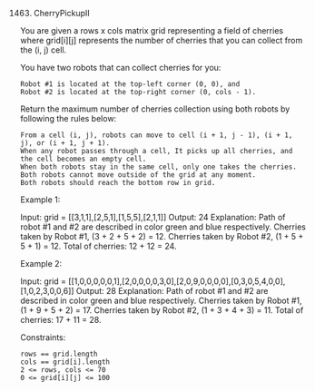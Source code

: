 1463. CherryPickupII

You are given a rows x cols matrix grid representing a field of cherries where grid[i][j] represents the number of cherries that you can collect from the (i, j) cell.

You have two robots that can collect cherries for you:

    Robot #1 is located at the top-left corner (0, 0), and
    Robot #2 is located at the top-right corner (0, cols - 1).

Return the maximum number of cherries collection using both robots by following the rules below:

    From a cell (i, j), robots can move to cell (i + 1, j - 1), (i + 1, j), or (i + 1, j + 1).
    When any robot passes through a cell, It picks up all cherries, and the cell becomes an empty cell.
    When both robots stay in the same cell, only one takes the cherries.
    Both robots cannot move outside of the grid at any moment.
    Both robots should reach the bottom row in grid.

Example 1:

Input: grid = [[3,1,1],[2,5,1],[1,5,5],[2,1,1]]
Output: 24
Explanation: Path of robot #1 and #2 are described in color green and blue respectively.
Cherries taken by Robot #1, (3 + 2 + 5 + 2) = 12.
Cherries taken by Robot #2, (1 + 5 + 5 + 1) = 12.
Total of cherries: 12 + 12 = 24.

Example 2:

Input: grid = [[1,0,0,0,0,0,1],[2,0,0,0,0,3,0],[2,0,9,0,0,0,0],[0,3,0,5,4,0,0],[1,0,2,3,0,0,6]]
Output: 28
Explanation: Path of robot #1 and #2 are described in color green and blue respectively.
Cherries taken by Robot #1, (1 + 9 + 5 + 2) = 17.
Cherries taken by Robot #2, (1 + 3 + 4 + 3) = 11.
Total of cherries: 17 + 11 = 28.

Constraints:

    rows == grid.length
    cols == grid[i].length
    2 <= rows, cols <= 70
    0 <= grid[i][j] <= 100

